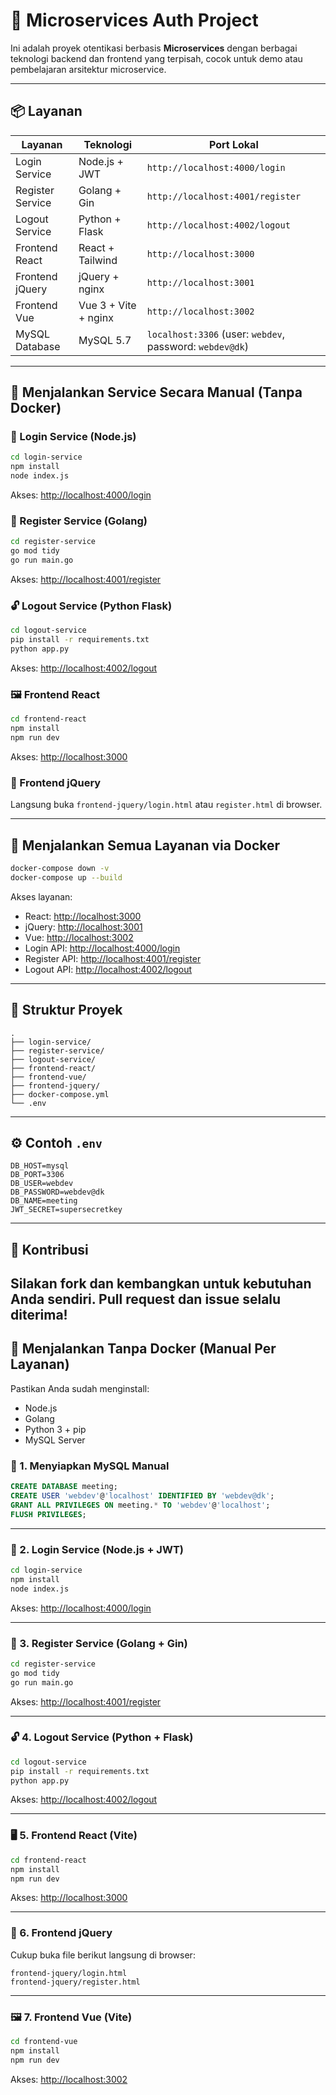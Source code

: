 # 🧩 Microservices Auth Project

Ini adalah proyek otentikasi berbasis **Microservices** dengan berbagai teknologi backend dan frontend yang terpisah, cocok untuk demo atau pembelajaran arsitektur microservice.

---

## 📦 Layanan

| Layanan           | Teknologi         | Port Lokal        |
|-------------------|-------------------|-------------------|
| Login Service     | Node.js + JWT     | `http://localhost:4000/login` |
| Register Service  | Golang + Gin      | `http://localhost:4001/register` |
| Logout Service    | Python + Flask    | `http://localhost:4002/logout` |
| Frontend React    | React + Tailwind  | `http://localhost:3000` |
| Frontend jQuery   | jQuery + nginx    | `http://localhost:3001` |
| Frontend Vue      | Vue 3 + Vite + nginx | `http://localhost:3002` |
| MySQL Database    | MySQL 5.7         | `localhost:3306` (user: `webdev`, password: `webdev@dk`) |

---

## 🧪 Menjalankan Service Secara Manual (Tanpa Docker)

### 🔐 Login Service (Node.js)
```bash
cd login-service
npm install
node index.js
```
Akses: [http://localhost:4000/login](http://localhost:4000/login)

### 📝 Register Service (Golang)
```bash
cd register-service
go mod tidy
go run main.go
```
Akses: [http://localhost:4001/register](http://localhost:4001/register)

### 🔓 Logout Service (Python Flask)
```bash
cd logout-service
pip install -r requirements.txt
python app.py
```
Akses: [http://localhost:4002/logout](http://localhost:4002/logout)

### 🖼️ Frontend React
```bash
cd frontend-react
npm install
npm run dev
```
Akses: [http://localhost:3000](http://localhost:3000)

### 📜 Frontend jQuery
Langsung buka `frontend-jquery/login.html` atau `register.html` di browser.

---

## 🐳 Menjalankan Semua Layanan via Docker

```bash
docker-compose down -v
docker-compose up --build
```

Akses layanan:

- React: [http://localhost:3000](http://localhost:3000)
- jQuery: [http://localhost:3001](http://localhost:3001)
- Vue: [http://localhost:3002](http://localhost:3002)
- Login API: [http://localhost:4000/login](http://localhost:4000/login)
- Register API: [http://localhost:4001/register](http://localhost:4001/register)
- Logout API: [http://localhost:4002/logout](http://localhost:4002/logout)

---

## 🧾 Struktur Proyek

```
.
├── login-service/
├── register-service/
├── logout-service/
├── frontend-react/
├── frontend-vue/
├── frontend-jquery/
├── docker-compose.yml
└── .env
```

---

## ⚙️ Contoh `.env`

```env
DB_HOST=mysql
DB_PORT=3306
DB_USER=webdev
DB_PASSWORD=webdev@dk
DB_NAME=meeting
JWT_SECRET=supersecretkey
```

---

## 🙌 Kontribusi
Silakan fork dan kembangkan untuk kebutuhan Anda sendiri. Pull request dan issue selalu diterima!
---

## 🧰 Menjalankan Tanpa Docker (Manual Per Layanan)

Pastikan Anda sudah menginstall:
- Node.js
- Golang
- Python 3 + pip
- MySQL Server

### 🔧 1. Menyiapkan MySQL Manual

```sql
CREATE DATABASE meeting;
CREATE USER 'webdev'@'localhost' IDENTIFIED BY 'webdev@dk';
GRANT ALL PRIVILEGES ON meeting.* TO 'webdev'@'localhost';
FLUSH PRIVILEGES;
```

---

### 🔐 2. Login Service (Node.js + JWT)

```bash
cd login-service
npm install
node index.js
```
Akses: [http://localhost:4000/login](http://localhost:4000/login)

---

### 📝 3. Register Service (Golang + Gin)

```bash
cd register-service
go mod tidy
go run main.go
```
Akses: [http://localhost:4001/register](http://localhost:4001/register)

---

### 🔓 4. Logout Service (Python + Flask)

```bash
cd logout-service
pip install -r requirements.txt
python app.py
```
Akses: [http://localhost:4002/logout](http://localhost:4002/logout)

---

### 🖥️ 5. Frontend React (Vite)

```bash
cd frontend-react
npm install
npm run dev
```
Akses: [http://localhost:3000](http://localhost:3000)

---

### 📜 6. Frontend jQuery

Cukup buka file berikut langsung di browser:

```
frontend-jquery/login.html
frontend-jquery/register.html
```

---

### 🖼️ 7. Frontend Vue (Vite)

```bash
cd frontend-vue
npm install
npm run dev
```
Akses: [http://localhost:3002](http://localhost:3002)
